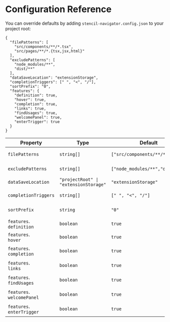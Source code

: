# Configuration Reference

You can override defaults by adding `stencil-navigator.config.json` to your project root:

```jsonc
{
  "filePatterns": [
    "src/components/**/*.tsx",
    "src/pages/**/*.{tsx,jsx,html}"
  ],
  "excludePatterns": [
    "node_modules/**",
    "dist/**"
  ],
  "dataSaveLocation": "extensionStorage",
  "completionTriggers": [" ", "<", "/"],
  "sortPrefix": "0",
  "features": {
    "definition": true,
    "hover": true,
    "completion": true,
    "links": true,
    "findUsages": true,
    "welcomePanel": true,
    "enterTrigger": true
  }
}
```

| Property                  | Type                               | Default                                  | Description                                                                     |
|---------------------------|------------------------------------|------------------------------------------|---------------------------------------------------------------------------------|
| `filePatterns`            | `string[]`                         | `["src/components/**/*.tsx"]`            | Glob(s) for files to include when scanning.                                     |
| `excludePatterns`         | `string[]`                         | `["node_modules/**","dist/**"]`          | Glob(s) for files to exclude from scanning.                                     |
| `dataSaveLocation`        | `"projectRoot" \| "extensionStorage"` | `"extensionStorage"`                          | Where to write `vscode-data.json`.                                              |
| `completionTriggers`      | `string[]`                         | `[" ", "<", "/"]`                        | Characters that trigger attribute completion.                                   |
| `sortPrefix`              | `string`                           | `"0"`                                    | Prefix used to sort tag suggestions before props.                               |
| `features`.<br>`definition` | `boolean`                       | `true`                                   | Enable Go to Definition.                                                        |
| `features`.<br>`hover`      | `boolean`                         | `true`                                   | Enable Hover tooltips.                                                          |
| `features`.<br>`completion` | `boolean`                       | `true`                                   | Enable IntelliSense for tags/props/events/methods/slots.                        |
| `features`.<br>`links`      | `boolean`                         | `true`                                   | Enable clickable Document Links in markup.                                      |
| `features`.<br>`findUsages` | `boolean`                       | `true`                                   | Enable CodeLens “Find Usages” feature.                                          |
| `features`.<br>`welcomePanel` | `boolean`                     | `true`                                   | Show welcome panel on first activation.                                         |
| `features`.<br>`enterTrigger` | `boolean`                      | `true`                                  | Trigger attribute completion when pressing Enter.                               |
